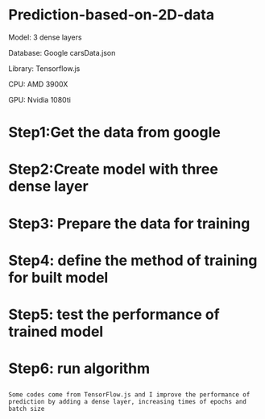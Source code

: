 # Prediction-based-on-2D-data

<p>Model: 3 dense layers</p>
    <p>Database: Google carsData.json</p>
    <p>Library: Tensorflow.js</p>
    <p>CPU: AMD 3900X</p>
    <p>GPU: Nvidia 1080ti</p>
    
#    <p>Step1:Get the data from google</p>

#    <p>Step2:Create model with three dense layer</p>

#    <p>Step3: Prepare the data for training</p>

#    <p>Step4: define the method of training for built model</p>

#    <p>Step5: test the performance of trained model</p>

#    <p>Step6: run algorithm</p>



    Some codes come from TensorFlow.js and I improve the performance of prediction by adding a dense layer, increasing times of epochs and batch size

